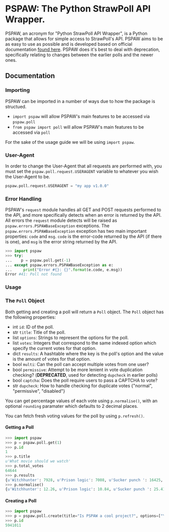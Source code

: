 # PSPAW: The Python StrawPoll API Wrapper.

PSPAW, an acronym for "Python StrawPoll API Wrapper", is a Python package that allows for simple access to StrawPoll's API. PSPAW aims to be as easy to use as possible and is developed based on official documentation [found here](https://github.com/strawpoll/strawpoll/wiki/API). PSPAW does it's best to deal with deprecation, specifically relating to changes between the earlier polls and the newer ones.

## Documentation

### Importing

PSPAW can be imported in a number of ways due to how the package is structued.

* `import pspaw` will allow PSPAW's main features to be accessed via `pspaw.poll`
* `from pspaw import poll` will allow PSPAW's main features to be accessed via `poll`

For the sake of the usage guide we will be using `import pspaw`.

### User-Agent

In order to change the User-Agent that all requests are performed with, you must set the `pspaw.poll.request.USERAGENT` variable to whatever you wish the User-Agent to be.

```python
pspaw.poll.request.USERAGENT = "my app v1.0.0"
```

### Error Handling

PSPAW's `request` module handles all GET and POST requests performed to the API, and more specifically detects when an error is returned by the API. All errors the `request` module detects will be raised as `pspaw.errors.PSPAWBaseException` exceptions. The `pspaw.errors.PSPAWBaseException` exception has two main important properties: `code` and `msg`. `code` is the error-code returned by the API (if there is one), and `msg` is the error string returned by the API.

```python
>>> import pspaw
>>> try:
...    p = pspaw.poll.get(-1)
... except pspaw.errors.PSPAWBaseException as e:
...     print("Error #{}: {}".format(e.code, e.msg))
Error #41: Poll not found
```

### Usage

### The `Poll` Object

Both getting and creating a poll will return a `Poll` object. The `Poll` object has the following properties:

* int `id`: ID of the poll.
* str `title`: Title of the poll.
* list `options`: Strings to represent the options for the poll.
* list `votes`: Integers that correspond to the same indexed option which specify the current votes for that option.
* dict `results`: A hashtable where the key is the poll's option and the value is the amount of votes for that option.
* bool `multi`: Can the poll can accept multiple votes from one user?
* bool `permissive`: Attempt to be more lenient in vote duplication checking? (**DEPRECATED**, used for detecting `dupcheck` in earlier polls)
* bool `captcha`: Does the poll require users to pass a CAPTCHA to vote?
* str `dupcheck`: How to handle checking for duplicate votes {"normal", "permissive", "disabled"}

You can get percentage values of each vote using `p.normalise()`, with an optional `rounding` paramater which defaults to 2 decimal places.

You can fetch fresh voting values for the poll by using `p.refresh()`.

#### Getting a Poll

```python
>>> import pspaw
>>> p = pspaw.poll.get(1)
>>> p.id
1
>>> p.title
u'What movie should we watch'
>>> p.total_votes
64644
>>> p.results
{u'Witchhunter': 7928, u'Prison logic': 7008, u'Sucker punch ': 16425, u'Pirates of carribian ': 33283}
>>> p.normalise()
{u'Witchhunter': 12.26, u'Prison logic': 10.84, u'Sucker punch ': 25.41, u'Pirates of carribian ': 51.49}
```

#### Creating a Poll

```python
>>> import pspaw
>>> p = pspaw.poll.create(title="Is PSPAW a cool project?", options=["Yes", "No"], multi=False, dupcheck="permissive", captcha=True)
>>> p.id
5941011
```
